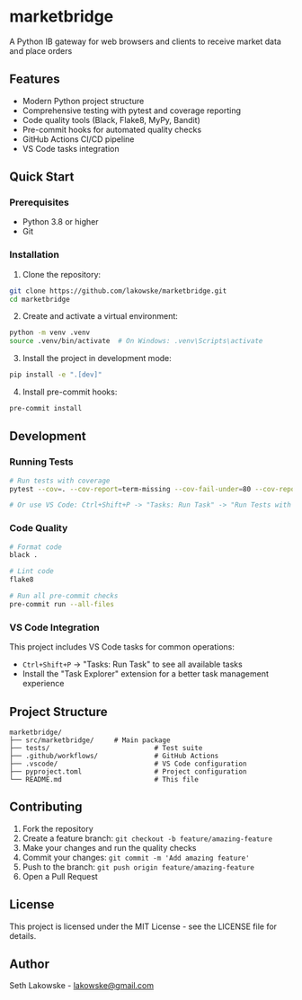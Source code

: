 # marketbridge

A Python IB gateway for web browsers and clients to receive market data and place orders

## Features

- Modern Python project structure
- Comprehensive testing with pytest and coverage reporting
- Code quality tools (Black, Flake8, MyPy, Bandit)
- Pre-commit hooks for automated quality checks
- GitHub Actions CI/CD pipeline
- VS Code tasks integration

## Quick Start

### Prerequisites

- Python 3.8 or higher
- Git

### Installation

1. Clone the repository:
```bash
git clone https://github.com/lakowske/marketbridge.git
cd marketbridge
```

2. Create and activate a virtual environment:
```bash
python -m venv .venv
source .venv/bin/activate  # On Windows: .venv\Scripts\activate
```

3. Install the project in development mode:
```bash
pip install -e ".[dev]"
```

4. Install pre-commit hooks:
```bash
pre-commit install
```

## Development

### Running Tests
```bash
# Run tests with coverage
pytest --cov=. --cov-report=term-missing --cov-fail-under=80 --cov-report=html

# Or use VS Code: Ctrl+Shift+P -> "Tasks: Run Task" -> "Run Tests with Coverage"
```

### Code Quality
```bash
# Format code
black .

# Lint code
flake8

# Run all pre-commit checks
pre-commit run --all-files
```

### VS Code Integration

This project includes VS Code tasks for common operations:
- `Ctrl+Shift+P` -> "Tasks: Run Task" to see all available tasks
- Install the "Task Explorer" extension for a better task management experience

## Project Structure

```
marketbridge/
├── src/marketbridge/     # Main package
├── tests/                          # Test suite
├── .github/workflows/              # GitHub Actions
├── .vscode/                        # VS Code configuration
├── pyproject.toml                  # Project configuration
└── README.md                       # This file
```

## Contributing

1. Fork the repository
2. Create a feature branch: `git checkout -b feature/amazing-feature`
3. Make your changes and run the quality checks
4. Commit your changes: `git commit -m 'Add amazing feature'`
5. Push to the branch: `git push origin feature/amazing-feature`
6. Open a Pull Request

## License

This project is licensed under the MIT License - see the LICENSE file for details.

## Author

Seth Lakowske - lakowske@gmail.com
